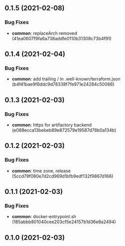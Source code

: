 ## 0.1.5 (2021-02-08)


### Bug Fixes

* **common**: replaceArch removed (41ea0607f9fa6a738addfe0110b31308c73b4f91)



## 0.1.4 (2021-02-04)


### Bug Fixes

* **common**: add trailing / in .well-known/terraform.json (b4f41bae9f6ddc9d78338f7fe971e24284c50086)



## 0.1.3 (2021-02-03)


### Bug Fixes

* **common**: https for artifactory backend (e088ecca13bebeb89e872579e19587d78b0a134b)



## 0.1.2 (2021-02-03)


### Bug Fixes

* **common**: time zone, release (5ccd79f080e7d2cd969d1bfb9edf132f9867d166)



## 0.1.1 (2021-02-03)


### Bug Fixes

* **common**: docker-entrypoint.sh (185abbb801040cee203cf5e24157b1d36e8a2494)



## 0.1.0 (2021-02-03)



